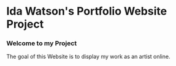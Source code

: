 # Ida Watson's Portfolio Website Project

### Welcome to my Project

The goal of this Website is to display my work as an artist online.
